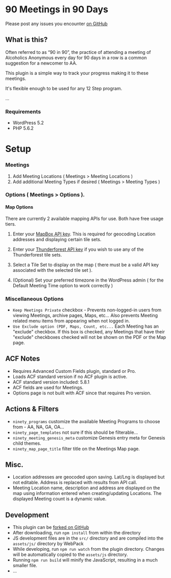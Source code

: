 # 90 Meetings in 90 Days

Please post any issues you encounter [on GitHub](https://github.com/machouinard/ninety-ninety/issues)

## What is this?
Often referred to as “90 in 90”, the practice of attending a meeting of Alcoholics Anonymous every day for 90 days in a row is a common suggestion for a newcomer to AA.

This plugin is a simple way to track your progress making it to these meetings.

It's flexible enough to be used for any 12 Step program.

...



### Requirements
* WordPress 5.2
* PHP 5.6.2

# Setup
### Meetings
1. Add Meeting Locations ( Meetings > Meeting Locations )
1. Add additional Meeting Types if desired ( Meetings > Meeting Types )



### Options ( Meetings > Options ). 

#### Map Options
There are currently 2 available mapping APIs for use.  Both have free usage tiers.
1. Enter your [MapBox API key](https://docs.mapbox.com/help/how-mapbox-works/access-tokens/). This is required for geocoding
Location addresses and displaying certain tile sets.
1. Enter your [Thunderforest API key](https://www.thunderforest.com/pricing/) if you wish to use any of the Thunderforest tile sets. 
1. Select a Tile Set to display on the map ( there must be a valid API key associated with the selected tile set ).

1. (Optional) Set your preferred timezone in the WordPress admin ( for the Default Meeting Time option to work correctly )


### Miscellaneous Options
* `Keep Meetings Private` checkbox - Prevents non-logged-in users from viewing Meetings, archive pages, Maps, etc...  Also prevents
Meeting related menu items from appearing when not logged in.
* `Use Exclude option (PDF, Maps, Count, etc...` Each Meeting has an "exclude" checkbox.  If this box is checked, any
Meetings that have their "exclude" checkboxes checked will not be shown on the PDF or the Map page.

## ACF Notes
* Requires Advanced Custom Fields plugin, standard or Pro.
* Loads ACF standard version if no ACF plugin is active.
* ACF standard version included: 5.8.1
* ACF fields are used for Meetings.
* Options page is not built with ACF since that requires Pro version.



## Actions & Filters
* `ninety_programs` customize the available Meeting Programs to choose from - AA, NA, GA, OA...
* `ninety_page_templates` not sure if this should be filterable...
* `ninety_meeting_genesis_meta` customize Genesis entry meta for Genesis child themes.
* `ninety_map_page_title` filter title on the Meetings Map page.

## Misc.
* Location addresses are geocoded upon saving.  Lat/Lng is displayed but not editable.  Address is 
replaced with results from API call.
* Meeting Location name, description and address are displayed on the map using information entered when 
creating/updating Locations.  The displayed Meeting count is a dynamic value. 

## Development
* This plugin can be [forked on GitHub](https://github.com/machouinard/ninety-ninety)
* After downloading, run `npm install` from within the directory
* JS development files are in the `src/` directory and are compiled into the `assets/js/` directory by WebPack
* While developing, run `npm run watch` from the plugin directory.  Changes will be automatically copied to the `assets/js` directory.
* Running `npm run build` will minify the JavaScript, resulting in a much smaller file.
* ...
